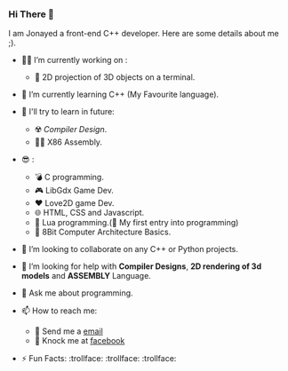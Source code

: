 ### Hi There 👋
I am Jonayed a front-end C++ developer.
Here are some details about me ;).

- 👨‍🔧 I’m currently working on :
  - 🍩 2D projection of 3D objects on a terminal.

- 🌱 I’m currently learning C++ (My Favourite language).
- 🚀 I'll try to learn in future:
  - ☢️ _Compiler Design_.
  - 👨‍💻 X86 Assembly.
- 😎  : 
  - 💣 C programming.
  - 🎮 LibGdx Game Dev.
  - ❤ Love2D game Dev.
  - 🌐 HTML, CSS and Javascript.
  - 🌙 Lua programming.(👶 My first entry into programming)
  - 🧮 8Bit Computer Architecture Basics.
- 🤝 I’m looking to collaborate on any C++ or Python projects.
- 🤔 I’m looking for help with __Compiler Designs__, __2D rendering of 3d models__ and __ASSEMBLY__ Language.
- 💬 Ask me about programming.
- 📫 How to reach me: 
  - 📧 Send me a [email](jonayedmohiuddin@gmail.com)
  - 📲 Knock me at [facebook](https://www.facebook.com/jonayedmohiuddin)
- ⚡ Fun Facts: :trollface: :trollface: :trollface:


